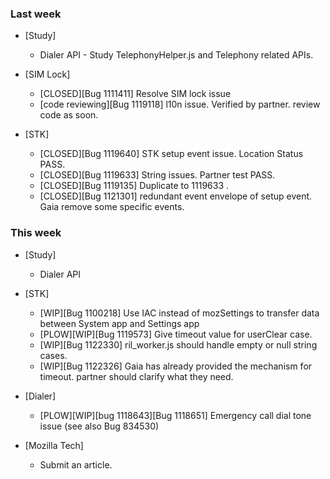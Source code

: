 ### Last week

* [Study]
  - Dialer API - Study TelephonyHelper.js and Telephony related APIs.

* [SIM Lock]
  - [CLOSED][Bug 1111411] Resolve SIM lock issue
  - [code reviewing][Bug 1119118] l10n issue. Verified by partner. review code as soon.

* [STK]
  - [CLOSED][Bug 1119640] STK setup event issue. Location Status PASS.
  - [CLOSED][Bug 1119633] String issues. Partner test PASS.
  - [CLOSED][Bug 1119135] Duplicate to 1119633 .
  - [CLOSED][Bug 1121301] redundant event envelope of setup event. Gaia remove some specific events.

### This week

* [Study]
  - Dialer API

* [STK]
  - [WIP][Bug 1100218] Use IAC instead of mozSettings to transfer data between System app and Settings app
  - [PLOW][WIP][Bug 1119573] Give timeout value for userClear case.
  - [WIP][Bug 1122330] ril_worker.js should handle empty or null string cases.
  - [WIP][Bug 1122326] Gaia has already provided the mechanism for timeout. partner should clarify what they need.

* [Dialer]
  - [PLOW][WIP][bug 1118643][Bug 1118651] Emergency call dial tone issue (see also Bug 834530)

* [Mozilla Tech]
  - Submit an article.
